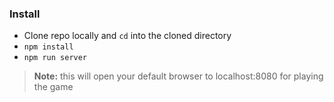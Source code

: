 ### Install
 - Clone repo locally and `cd` into the cloned directory
 - `npm install`
 - `npm run server`

 > **Note:** this will open your default browser to localhost:8080 for playing the game